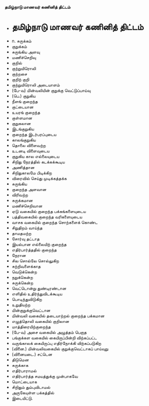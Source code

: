 **தமிழ்நாடு மாணவர் கணினித் திட்டம்**
- # தமிழ்நாடு மாணவர் கணினித் திட்டம்
- n. சுருக்கம்
- குறுக்கம்
- சுருங்கிய அளவு
- மணிச்செறிவு
- குறில்
- குற்றுயிரொலி
- குற்றசை
- குறிற் குறி
- குற்றுயிரொலி அடையாளம்
- (பே-வ) மின்வலியின் குறுக்கு வெட்டுப்பாய்வு
- (பெ.) குறுகிய
- நீளங் குறைந்த
- குட்டையான
- உயரங் குறைந்த
- குள்ளமான
- குறுகலான
- இடங்குறுகிய
- குறைந்த இடர்பரப்புடைய
- காலங்குறுகிய
- தொலை விளைவற்ற
- உடனடி விளைவுடைய
- குறுகிய கால எல்லையுடைய
- சிறிது நேரத்தில் கடக்கக்கூடிய
- அணித்தான
- சிறிதுகாலமே பிடிக்கிற
- விரைவில் செய்து முடிக்கத்தக்க
- சுருங்கிய
- குறைந்த அளவான
- விரிவற்ற
- சுருக்கமான
- மணிச்செறிவான
- ஏடு வகையில்  குறைந்த பக்கங்களையுடைய
- பத்திவகையில் குறைந்த வரிகளையுடைய
- வாசக வகையில் குறைந்த சொற்களைக் கொண்ட
- சிறுதிறம் வாய்ந்த
- தாமதமற்ற
- சோர்வு தட்டாத
- இயல்பான எல்லையிற் குறைந்த
- எதிர்பார்த்ததில் குறைந்த
- நேரான
- சில சொல்லே சொல்லுகிற
- சுற்றிவளைக்காத
- வெடுக்கென்ற
- நறுக்கென்ற
- சுருக்கென்ற
- வெட்டொன்று துண்டிரண்டான
- எளிதில் உதிர்ந்துவிடக்கூடிய
- பொடிந்துவிடுகிற
- உறுதியற்ற
- மின்குறுக்குவெட்டான
- மின்வலி வகையில் தடையாற்றல் குறைந்த பக்கமான
-  எழுத்தொலி வகையில் குறிலான
- மாத்திரையிற்குறைந்த
- (பே-வ) அசை வகையில் அழுத்தம் பெறாத
- பங்குக்கள வகையில் கையிருப்பின்றி விற்கப்பட்ட
- வருங்காலக் கையிருப்பு எதிர்நோக்கி விற்கப்படுகிற
- (வினை.) மின்வலிவகையில் குறுக்குவெட்டாகப் பாய்வுறு
- (வினையடை.) சட்டென
- திடுமென
- சுருக்காக
- எதிர்பாராமல்
- எதிர்பார்த்த சமயத்துக்கு முன்பாகவே
- மொட்டையாக
- சிறிதும் தும்புவிடாமல்
- அருகேயுள்ள பக்கத்தில்
- இடையிட்டு.

